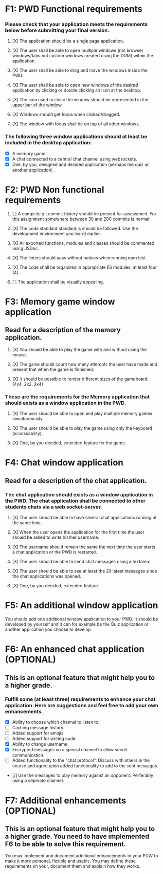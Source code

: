# F1: PWD Functional requirements
### Please check that your application meets the requirements below before submitting your final version.

1. [X] The application should be a single page application.

2. [X] The user shall be able to open multiple windows (not browser windows/tabs but custom windows created using the DOM) within the application.

3. [X] The user shall be able to drag and move the windows inside the PWD.

4. [X] The user shall be able to open new windows of the desired application by clicking or double clicking an icon at the desktop.

5. [X] The icon used to close the window should be represented in the upper bar of the window.

6. [X] Windows should get focus when clicked/dragged.

7. [X] The window with focus shall be on top of all other windows.

### The following three window applications should at least be included in the desktop application:

* [X] A memory game.
* [X] A chat connected to a central chat channel using websockets.
* [X] One, by you, designed and decided application (perhaps the quiz or another application).
# F2: PWD Non functional requirements
1. [ ] A complete git commit history should be present for assessment. For this assignment somewhere between 30 and 200 commits is normal

2. [X] The code standard standard.js should be followed. Use the development environment you learnt earlier.

3. [X] All exported functions, modules and classes should be commented using JSDoc.

4. [X] The linters should pass without notices when running npm test.

5. [X] The code shall be organized in appropriate ES modules, at least four (4).

6. [ ] The application shall be visually appealing.

# F3: Memory game window application
## Read for a description of the memory application.

1. [X] You should be able to play the game with and without using the mouse.

2. [X] The game should count how many attempts the user have made and present that when the game is finnished.

3. [X] It should be possible to render different sizes of the gameboard. (4x4, 2x2, 2x4)

### These are the requirements for the Memory application that should exists as a window application in the PWD.

1. [X] The user should be able to open and play multiple memory games simultaneously.

2. [X] The user should be able to play the game using only the keyboard (accessability).

3. [X] One, by you decided, extended feature for the game.

# F4: Chat window application
## Read for a description of the chat application.

### The chat application should exists as a window application in the PWD. The chat application shall be connected to other students chats via a web socket-server.

1. [X] The user should be able to have several chat applications running at the same time.

2. [X] When the user opens the application for the first time the user should be asked to write his/her username.

3. [X] The username should remain the same the next time the user starts a chat application or the PWD is restarted.

4. [X] The user should be able to send chat messages using a textarea.

5. [X] The user should be able to see at least the 20 latest messages since the chat applications was opened.

6. [X] One, by you decided, extended feature.

# F5: An additional window application
You should add one additional window application to your PWD. It should be developed by yourself and it can for example be the Quiz application or another application you choose to develop.

# F6: An enhanced chat application (OPTIONAL)
## This is an optional feature that might help you to a higher grade.

### Fulfill some (at least three) requirements to enhance your chat application. Here are suggestions and feel free to add your own enhancements.

* [X] Ability to choose which channel to listen to.
* [ ] Caching message history.
* [ ] Added support for emojis.
* [ ] Added support for writing code.
* [X] Ability to change username.
* [X] Encrypted messages on a special channel to allow secret communication.
* [ ] Added functionality to the "chat protocol". Discuss with others in the course and agree upon added functionality to add to the sent messages.
* [/] Use the messages to play memory against an opponent. Perferably using a seperate channel.
# F7: Additional enhancements (OPTIONAL)
## This is an optional feature that might help you to a higher grade. You need to have implemented F6 to be able to solve this requirement.

You may implement and document additional enhancements to your PDW to make it more personal, flexible and usable. You may define these requirements on your, document them and explain how they works.
